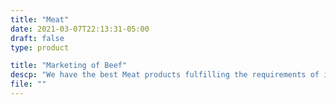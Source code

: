```yaml
---
title: "Meat"
date: 2021-03-07T22:13:31-05:00
draft: false
type: product

title: "Marketing of Beef"
descp: "We have the best Meat products fulfilling the requirements of innocuity, hygiene and manipulation"
file: ""
---
```


